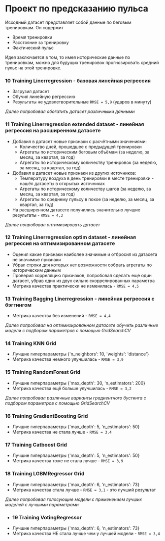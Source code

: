 # Проект по предсказанию пульса

Исходный датасет представляет собой данные по беговым тренировкам. Он содержит
  - Время тренировки
  - Расстояние за тренировку
  - Фактический пульс

Идея заключается в том, то имея исторические данные по тренировкам, можно для будущих тренировок прогнозировать
средний пульс на этой тренировке.

### 10 Training Linerregression - базовая линейная регрессия
- Загрузил датасет
- Обучил линейную регрессию
- Результаты не удовлетворительные `RMSE = 5,9` (ударов в минуту)

_Далее попробовал обогатить датасет различными данными_

### 11 Training Linerregression extended dataset - линейная регрессия на расширенном датасете
- Добавил в датасет новые признаки с расчётными значениями:
   - Количество дней, прошедшее с предыдущей тренировки
   - Агрегаты по историческим беговым объёмам (за неделю, за месяц, за квартал, за год)
   - Агрегаты по историческому количеству тренировок (за неделю, за месяц, за квартал, за год)
- Добавил в датасет новые признаки из других источников:
   - Температуру воздуха в день тренировки в месте тренировки - нашёл датасеты в открытых источниках
   - Агрегаты по историческому количеству шагов (за неделю, за месяц, за квартал, за год)
   - Агрегаты по среднему пульсу в покое (за неделю, за месяц, за квартал, за год)
- На расширенном датасете получились значительно лучшие результаты - `RMSE = 4,3`

_Далее попробовал оптимизировать датасет_

### 12 Training Linerregression optim dataset - линейная регрессия на оптимизированном датасете
- Оценил какие признаки наиболее значимые и отбросил из датасета не значимые признаки
- Убрал строки для которых нет возможности собрать агрегаты по историческим данным
- Проверил корреляцию признаков, попробовал сделать ещё один датасет, убрав один из двух сильно скоррелированных параметра
- Метрика качества практически не изменилась - `RMSE = 4,5`

### 13 Training Bagging Linerregression - линейная регрессия с бэггингом
- Метрика качества без изменений - `RMSE = 4,4`

_Далее попробовал на оптимизированном датасете обучить различные модели с подбором параметров с помощью GridSearchCV_

### 14 Training KNN Grid
- Лучшие гиперпараметры {'n_neighbors': 10, 'weights': 'distance'}
- Метрика качества немного улучшилась  - `RMSE = 3,9`

### 15 Training RandomForest Grid
- Лучшие гиперпараметры {'max_depth': 30, 'n_estimators': 200}
- Метрика качества ещё больше улучшилась  - `RMSE = 3,2`

_Далее попробовал различные варианты градиентного бустинга с подбором параметров с помощью GridSearchCV_

### 16 Training GradientBoosting Grid
- Лучшие гиперпараметры {'max_depth': 5, 'n_estimators': 50}
- Метрика качества не стала лучше  - `RMSE = 3,4`

### 17 Training Catboost Grid
- Лучшие гиперпараметры {'max_depth': 5, 'n_estimators': 50}
- Метрика качества тоже не стала лучше  - `RMSE = 3,9`

### 18 Training LGBMRegressor Grid
- Лучшие гиперпараметры {'max_depth': 6, 'n_estimators': 73}
- Метрика качества стала лучше  - `RMSE = 3,1` - это лучший результат

_Далее попробовал голосующие модели с применением лучших моделей с лучшими параметрами_

- ### 19 Training VotingRegressor
- Лучшие гиперпараметры {'max_depth': 6, 'n_estimators': 73}
- Метрика качества НЕ стала лучше чем у лучшей модели - `RMSE = 3,4`